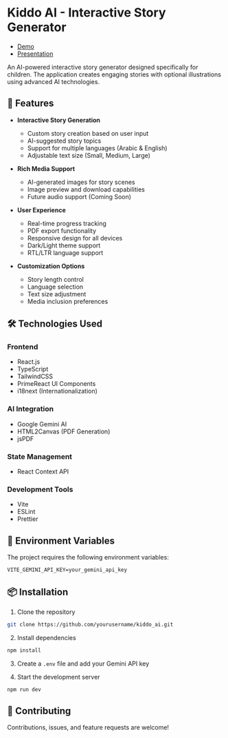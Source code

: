 # Kiddo AI - Interactive Story Generator

-   [Demo](https://kiddo-ai.vercel.app/)
-   [Presentation](https://docs.google.com/presentation/d/19sAL_06BltLH0maa2mSVILdMq-zJ_n7GN8rQQ9aIQO4/edit#slide=id.g34161591dcd_0_63)

An AI-powered interactive story generator designed specifically for children. The application creates engaging stories with optional illustrations using advanced AI technologies.

## 🚀 Features

-   **Interactive Story Generation**

    -   Custom story creation based on user input
    -   AI-suggested story topics
    -   Support for multiple languages (Arabic & English)
    -   Adjustable text size (Small, Medium, Large)

-   **Rich Media Support**

    -   AI-generated images for story scenes
    -   Image preview and download capabilities
    -   Future audio support (Coming Soon)

-   **User Experience**

    -   Real-time progress tracking
    -   PDF export functionality
    -   Responsive design for all devices
    -   Dark/Light theme support
    -   RTL/LTR language support

-   **Customization Options**
    -   Story length control
    -   Language selection
    -   Text size adjustment
    -   Media inclusion preferences

## 🛠 Technologies Used

### Frontend

-   React.js
-   TypeScript
-   TailwindCSS
-   PrimeReact UI Components
-   i18next (Internationalization)

### AI Integration

-   Google Gemini AI
-   HTML2Canvas (PDF Generation)
-   jsPDF

### State Management

-   React Context API

### Development Tools

-   Vite
-   ESLint
-   Prettier

## 🔧 Environment Variables

The project requires the following environment variables:

```env
VITE_GEMINI_API_KEY=your_gemini_api_key
```

## 📦 Installation

1. Clone the repository

```bash
git clone https://github.com/yourusername/kiddo_ai.git
```

2. Install dependencies

```bash
npm install
```

3. Create a `.env` file and add your Gemini API key

4. Start the development server

```bash
npm run dev
```

## 🤝 Contributing

Contributions, issues, and feature requests are welcome!
